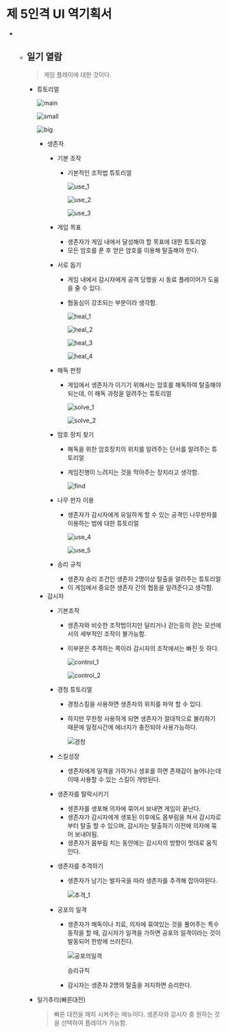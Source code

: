 # 제 5인격 UI 역기획서

- - ## 일기 열람

    > 게임 플레이에 대한 것이다.

    - 튜토리얼

      ![main](https://github.com/straipe/2018920028-intro/tree/2018920053_subject_3/2018920053_subject_3/survivor/tutorial.png)

      ![small](https://github.com/straipe/2018920028-intro/tree/2018920053_subject_3/2018920053_subject_3/survivor/smallmenu)

      ![big](https://github.com/straipe/2018920028-intro/tree/2018920053_subject_3/2018920053_subject_3/survivor/bigmenu.png)

      - 생존자
        - 기본 조작

          - 기본적인 조작법 튜토리얼

            ![use_1](https://github.com/straipe/2018920028-intro/tree/2018920053_subject_3/2018920053_subject_3/survivor/control2)

            ![use_2](https://github.com/straipe/2018920028-intro/tree/2018920053_subject_3/2018920053_subject_3/survivor/control3)

            ![use_3](https://github.com/straipe/2018920028-intro/tree/2018920053_subject_3/2018920053_subject_3/survivor/control1)
        - 게임 목표

          - 생존자가 게임 내에서 달성해야 할 목표에 대한 튜토리얼
          - 모든 암호를 푼 후 얻은 암호를 이용해 탈출해야 한다.
        - 서로 돕기

          - 게임 내에서 감시자에게 공격 당했을 시 동료 플레이어가 도움을 줄 수 있다.

          - 협동심이 강조되는 부분이라 생각함.

            ![heal_1](https://github.com/straipe/2018920028-intro/tree/2018920053_subject_3/2018920053_subject_3/survivor/heal_1.png)

            ![heal_2](https://github.com/straipe/2018920028-intro/tree/2018920053_subject_3/2018920053_subject_3/survivor/heal_2.png)

            ![heal_3](https://github.com/straipe/2018920028-intro/tree/2018920053_subject_3/2018920053_subject_3/survivor/heal_3)

            ![heal_4](https://github.com/straipe/2018920028-intro/tree/2018920053_subject_3/2018920053_subject_3/survivor/heal_4)
        - 해독 판정

          - 게임에서 생존자가 이기기 위해서는 암호를 해독하여 탈출해야 되는데, 이 해독 과정을 알려주는 튜토리얼

            ![solve_1](https://github.com/straipe/2018920028-intro/tree/2018920053_subject_3/2018920053_subject_3/survivor.solve1.png)

            ![solve_2](https://github.com/straipe/2018920028-intro/tree/2018920053_subject_3/2018920053_subject_3/survivor/solve2.png)
        - 암호 장치 찾기

          - 해독을 위한 암호장치의 위치를 알려주는 단서를 알려주는 튜토리얼

          - 게임진행이 느려지는 것을 막아주는 장치라고 생각함.

            ![find](https://github.com/straipe/2018920028-intro/tree/2018920053_subject_3/2018920053_subject_3/survivorfind.png)
        - 나무 판자 이용

          - 생존자가 감시자에게 유일하게 할 수 있는 공격인 나무판자를 이용하는 법에 대한 튜토리얼

            ![use_4](https://github.com/straipe/2018920028-intro/tree/2018920053_subject_3/2018920053_subject_3/survivor/control4.png)

            ![use_5](https://github.com/straipe/2018920028-intro/tree/2018920053_subject_3/2018920053_subject_3/survivor/control5.png)
        - 승리 규칙
          - 생존자 승리 조건인 생존자 2명이상 탈출을 알려주는 튜토리얼
          - 이 게임에서 중요한 생존자 간의 협동을 알려준다고 생각함.
      - 감시자
        - 기본조작
          - 생존자와 비슷한 조작법이지만 달리거나 걷는등의 걷는 모션에서의 세부적인 조작이 불가능함.

          - 이부분은 추격하는 쪽이라 감시자의 조작에서는 빠진 듯 하다.

            ![control_1](https://github.com/straipe/2018920028-intro/tree/2018920053_subject_3/2018920053_subject_3/supervisor/control2.png)

            ![control_2](https://github.com/straipe/2018920028-intro/tree/2018920053_subject_3/2018920053_subject_3/supervisor/control1.png)

        - 경청 튜토리얼
          - 경청스킬을 사용하면 생존자의 위치를 파악 할 수 있다.

          - 하지만 무한정 사용하게 되면 생존자가 절대적으로 불리하기 때문에 일정시간에 에너지가 충전되야 사용가능하다.

            ![경청](https://github.com/straipe/2018920028-intro/tree/2018920053_subject_3/2018920053_subject_3/supervisor/listen.png)

        - 스킬성장

          - 생존자에게 일격을 가하거나 생포를 하면 존재감이 늘어나는데 이때 사용할 수 있는 스킬이 개방된다.

        - 생존자를 탈락시키기

          - 생존자를 생포해 의자에 묶어서 보내면 게임이 끝난다.
          - 생존자가 감시자에게 생포된 이후에도 몸부림을 쳐서 감시자로 부터 탈출 할 수 있으며, 감시자는 탈출하기 이전에 의자에 묶어 보내야됨.
          - 생존자가 몸부림 치는 동안에는 감시자의 방향이 멋대로 움직인다.

        - 생존자를 추격하기

          - 생존자가 남기는 발자국을 따라 생존자를 추격해 잡아야된다.

            ![추격_1](https://github.com/straipe/2018920028-intro/tree/2018920053_subject_3/2018920053_subject_3/supervisorchase.png)

        - 공포의 일격

          - 생존자가 해독이나 치료, 의자에 묶여있는 것을 풀어주는 특수동작을 할 때, 감시자가 일격을 가하면 공포의 일격이라는 것이 발동되어 한방에 쓰러진다.

            ![공포의일격](https://github.com/straipe/2018920028-intro/tree/2018920053_subject_3/2018920053_subject_3/supervisor/attack.png)

            승리규칙

          - 감시자는 생존자 2명의 탈출을 저지하면 승리한다.

    - 일기추리(빠른대전)

      > 빠른 대전을 매치 시켜주는 메뉴이다. 생존자와 감시자 중 원하는 것을 선택하여 플레이가 가능함.
